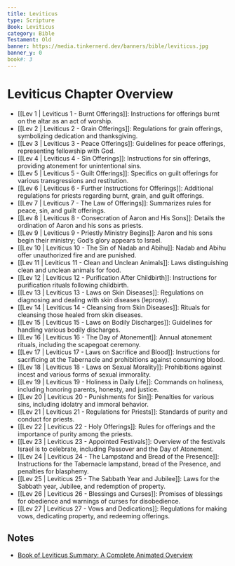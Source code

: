 ```yaml
---
title: Leviticus
type: Scripture
Book: Leviticus
category: Bible
Testament: Old
banner: https://media.tinkernerd.dev/banners/bible/leviticus.jpg
banner_y: 0
book#: 3
---
```

# Leviticus Chapter Overview

- [[Lev 1 | Leviticus 1 - Burnt Offerings]]: Instructions for offerings burnt on the altar as an act of worship.
- [[Lev 2 | Leviticus 2 - Grain Offerings]]: Regulations for grain offerings, symbolizing dedication and thanksgiving.
- [[Lev 3 | Leviticus 3 - Peace Offerings]]: Guidelines for peace offerings, representing fellowship with God.
- [[Lev 4 | Leviticus 4 - Sin Offerings]]: Instructions for sin offerings, providing atonement for unintentional sins.
- [[Lev 5 | Leviticus 5 - Guilt Offerings]]: Specifics on guilt offerings for various transgressions and restitution.
- [[Lev 6 | Leviticus 6 - Further Instructions for Offerings]]: Additional regulations for priests regarding burnt, grain, and guilt offerings.
- [[Lev 7 | Leviticus 7 - The Law of Offerings]]: Summarizes rules for peace, sin, and guilt offerings.
- [[Lev 8 | Leviticus 8 - Consecration of Aaron and His Sons]]: Details the ordination of Aaron and his sons as priests.
- [[Lev 9 | Leviticus 9 - Priestly Ministry Begins]]: Aaron and his sons begin their ministry; God’s glory appears to Israel.
- [[Lev 10 | Leviticus 10 - The Sin of Nadab and Abihu]]: Nadab and Abihu offer unauthorized fire and are punished.
- [[Lev 11 | Leviticus 11 - Clean and Unclean Animals]]: Laws distinguishing clean and unclean animals for food.
- [[Lev 12 | Leviticus 12 - Purification After Childbirth]]: Instructions for purification rituals following childbirth.
- [[Lev 13 | Leviticus 13 - Laws on Skin Diseases]]: Regulations on diagnosing and dealing with skin diseases (leprosy).
- [[Lev 14 | Leviticus 14 - Cleansing from Skin Diseases]]: Rituals for cleansing those healed from skin diseases.
- [[Lev 15 | Leviticus 15 - Laws on Bodily Discharges]]: Guidelines for handling various bodily discharges.
- [[Lev 16 | Leviticus 16 - The Day of Atonement]]: Annual atonement rituals, including the scapegoat ceremony.
- [[Lev 17 | Leviticus 17 - Laws on Sacrifice and Blood]]: Instructions for sacrificing at the Tabernacle and prohibitions against consuming blood.
- [[Lev 18 | Leviticus 18 - Laws on Sexual Morality]]: Prohibitions against incest and various forms of sexual immorality.
- [[Lev 19 | Leviticus 19 - Holiness in Daily Life]]: Commands on holiness, including honoring parents, honesty, and justice.
- [[Lev 20 | Leviticus 20 - Punishments for Sin]]: Penalties for various sins, including idolatry and immoral behavior.
- [[Lev 21 | Leviticus 21 - Regulations for Priests]]: Standards of purity and conduct for priests.
- [[Lev 22 | Leviticus 22 - Holy Offerings]]: Rules for offerings and the importance of purity among the priests.
- [[Lev 23 | Leviticus 23 - Appointed Festivals]]: Overview of the festivals Israel is to celebrate, including Passover and the Day of Atonement.
- [[Lev 24 | Leviticus 24 - The Lampstand and Bread of the Presence]]: Instructions for the Tabernacle lampstand, bread of the Presence, and penalties for blasphemy.
- [[Lev 25 | Leviticus 25 - The Sabbath Year and Jubilee]]: Laws for the Sabbath year, Jubilee, and redemption of property.
- [[Lev 26 | Leviticus 26 - Blessings and Curses]]: Promises of blessings for obedience and warnings of curses for disobedience.
- [[Lev 27 | Leviticus 27 - Vows and Dedications]]: Regulations for making vows, dedicating property, and redeeming offerings.

## Notes
- [Book of Leviticus Summary: A Complete Animated Overview](https://youtu.be/IJ-FekWUZzE?si=XXshDre35lqAfosK)
